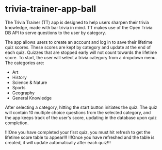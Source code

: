 # trivia-trainer-app-ball

The Trivia Trainer (TT) app is designed to help users sharpen their trivia knowledge, made with bar trivia in mind.
TT makes use of the Open Trivia DB API to serve questions to the user by category.

The app allows users to create an account and log in to save their lifetime quiz scores. These scores are kept by category and update at the end of each quiz. Quizzes that are stopped early will not count towards the lifetime score. To start, the user will select a trivia category from a dropdown menu. The categories are:

- Art
- History
- Science & Nature
- Sports
- Geography
- General Knowledge

After selecting a category, hitting the start button initiates the quiz. The quiz will contain 10 multiple choice questions from the selected category, and the app keeps track of the user's score, updating in the database upon quiz completion. 

!!!One you have completed your first quiz, you must hit refresh to get the lifetime score table to appear!!!
!!!Once you have refreshed and the table is created, it will update automatically after each quiz!!!